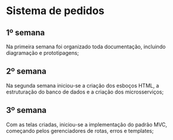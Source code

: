# Sistema de pedidos

## 1º semana 
<p>
  Na primeira semana foi organizado toda documentação, incluindo diagramação e prototipagens;
</p>

## 2º semana
<p>
  Na segunda semana iniciou-se a criação dos esboços HTML, a estruturação do banco de dados e a criação dos microsserviços;
</p>

## 3º semana
<p>
  Com as telas criadas, iniciou-se a implementação do padrão MVC, começando pelos gerenciadores de rotas, erros e templates;
</p>
